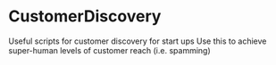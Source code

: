 # CustomerDiscovery
Useful scripts for customer discovery for start ups
Use this to achieve super-human levels of customer reach (i.e. spamming)
